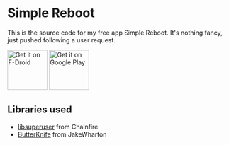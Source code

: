 Simple Reboot
=============

This is the source code for my free app Simple Reboot. It's nothing fancy, just pushed following a user request.

<a href="https://f-droid.org/packages/simple.reboot.com/" target="_blank">
<img src="https://f-droid.org/badge/get-it-on.png" alt="Get it on F-Droid" height="90"/></a>
<a href="https://play.google.com/store/apps/details?id=simple.reboot.com" target="_blank">
<img src="https://play.google.com/intl/en_us/badges/images/generic/en-play-badge.png" alt="Get it on Google Play" height="90"/></a>

## Libraries used

* [libsuperuser](https://github.com/Chainfire/libsuperuser) from Chainfire
* [ButterKnife](https://github.com/JakeWharton/butterknife) from JakeWharton
